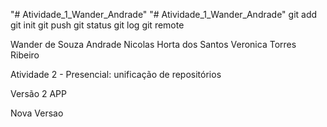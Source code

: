 "# Atividade_1_Wander_Andrade" 
"# Atividade_1_Wander_Andrade" 
git add
git init
git push
git status
git log
git remote

Wander de Souza Andrade
Nicolas Horta dos Santos
Veronica Torres Ribeiro


Atividade 2 - Presencial: unificação de repositórios

Versão 2 APP

Nova Versao
